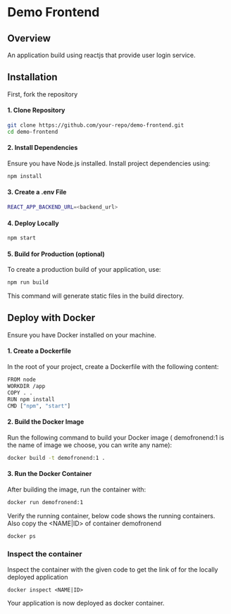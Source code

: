 
# Demo Frontend

## Overview
An application build using reactjs that provide user login service.

## Installation
First, fork the repository

#### 1. Clone Repository
```bash
git clone https://github.com/your-repo/demo-frontend.git
cd demo-frontend
```

#### 2. Install Dependencies
Ensure you have Node.js installed. Install project dependencies using:
```bash
npm install
```

#### 3. Create a .env File
```bash
REACT_APP_BACKEND_URL=<backend_url>
```

#### 4. Deploy Locally
```bash
npm start
```

#### 5. Build for Production (optional)
To create a production build of your application, use:
```bash
npm run build
```

This command will generate static files in the build directory.


## Deploy with Docker
Ensure you have Docker installed on your machine.

#### 1. Create a Dockerfile
In the root of your project, create a Dockerfile with the following content:
```bash
FROM node
WORKDIR /app
COPY . .
RUN npm install
CMD ["npm", "start"]
```

#### 2. Build the Docker Image
Run the following command to build your Docker image ( demofronend:1 is the name of image we choose, you can write any name):
```bash
docker build -t demofronend:1 .
```

#### 3. Run the Docker Container
After building the image, run the container with:
```bash
docker run demofronend:1
```

Verify the running container, below code shows the running containers. Also copy the <NAME|ID> of container demofronend
```bash
docker ps
```

### Inspect the container
Inspect the container with the given code to get the link of for the locally deployed application
```
docker inspect <NAME|ID>
```

Your application is now deployed as docker container.
